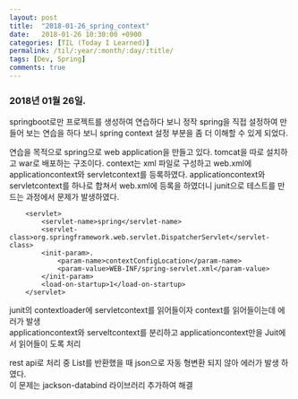 ```yaml
---
layout: post
title:  "2018-01-26_spring_context"
date:   2018-01-26 10:30:00 +0900
categories: [TIL (Today I Learned)]
permalink: /til/:year/:month/:day/:title/
tags: [Dev, Spring]    
comments: true
---
```

### 2018년 01월 26일.  
springboot로만 프로젝트를 생성하여 연습하다 보니 정작 spring을 직접 설정하여 만들어 보는 연습을 하다 보니 spring context 설정 부분을 좀 더 이해할 수 있게 되었다.  

연습을 목적으로 spring으로 web application을 만들고 있다. tomcat을 따로 설치하고 war로 배포하는 구조이다. context는 xml 파일로 구성하고 web.xml에 applicationcontext와 servletcontext를 등록하였다. applicationcontext와 servletcontext를 하나로 합쳐서 web.xml에 등록을 하였더니 junit으로 테스트를 만드는 과정에서 문제가 발생하였다.  
```
    <servlet>  
        <servlet-name>spring</servlet-name>  
        <servlet-class>org.springframework.web.servlet.DispatcherServlet</servlet-class>  
        <init-param>. 
            <param-name>contextConfigLocation</param-name>  
            <param-value>WEB-INF/spring-servlet.xml</param-value>
        </init-param>
        <load-on-startup>1</load-on-startup>
    </servlet>
```  
 junit의 contextloader에 servletcontext를 읽어들이자 context를 읽어들이는데 에러가 발생  
 applicationcontext와 serveltcontext를 분리하고 applicationcontext만을 Juit에서 읽어들이 도록 처리  

rest api로 처리 중 List를 반환했을 때 json으로 자동 형변환 되지 않아 에러가 발생 하였다.  
이 문제는 jackson-databind 라이브러리 추가하여 해결 
 

 
  


